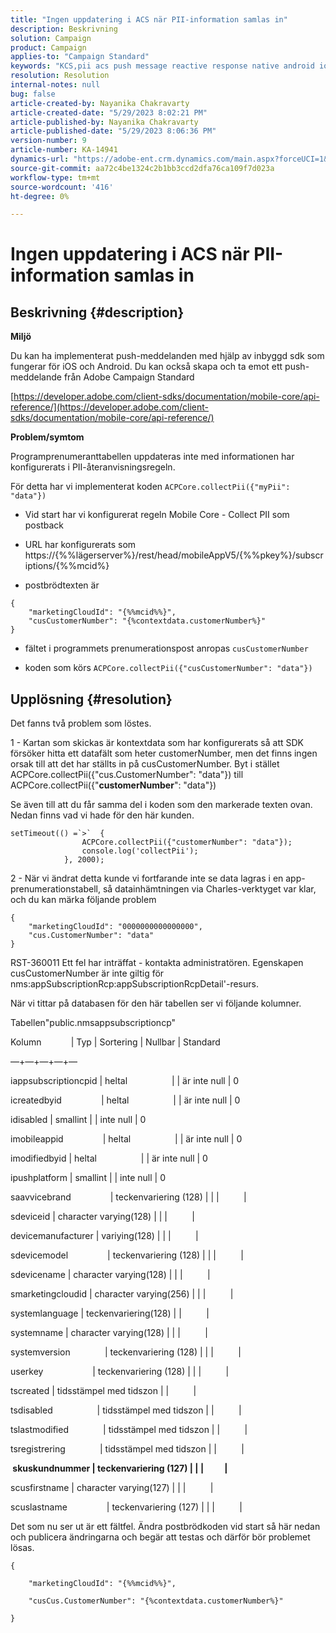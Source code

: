 ```yaml
---
title: "Ingen uppdatering i ACS när PII-information samlas in"
description: Beskrivning
solution: Campaign
product: Campaign
applies-to: "Campaign Standard"
keywords: "KCS,pii acs push message reactive response native android ios"
resolution: Resolution
internal-notes: null
bug: false
article-created-by: Nayanika Chakravarty
article-created-date: "5/29/2023 8:02:21 PM"
article-published-by: Nayanika Chakravarty
article-published-date: "5/29/2023 8:06:36 PM"
version-number: 9
article-number: KA-14941
dynamics-url: "https://adobe-ent.crm.dynamics.com/main.aspx?forceUCI=1&pagetype=entityrecord&etn=knowledgearticle&id=cb2771b5-5bfe-ed11-8f6e-6045bd006a22"
source-git-commit: aa72c4be1324c2b1bb3ccd2dfa76ca109f7d023a
workflow-type: tm+mt
source-wordcount: '416'
ht-degree: 0%

---
```


# Ingen uppdatering i ACS när PII-information samlas in

## Beskrivning {#description}


<b>Miljö</b>

Du kan ha implementerat push-meddelanden med hjälp av inbyggd sdk som fungerar för iOS och Android. Du kan också skapa och ta emot ett push-meddelande från Adobe Campaign Standard

[https://developer.adobe.com/client-sdks/documentation/mobile-core/api-reference/](https://developer.adobe.com/client-sdks/documentation/mobile-core/api-reference/)

<b>Problem/symtom</b>

Programprenumeranttabellen uppdateras inte med informationen har konfigurerats i PII-återanvisningsregeln.

För detta har vi implementerat koden `ACPCore.collectPii({"myPii": "data"})`

- Vid start har vi konfigurerat regeln Mobile Core - Collect PII som postback

- URL har konfigurerats som https://{%%lägerserver%}/rest/head/mobileAppV5/{%%pkey%}/subscriptions/{%%mcid%}

- postbrödtexten är


```
{
    "marketingCloudId": "{%%mcid%%}",
    "cusCustomerNumber": "{%contextdata.customerNumber%}"
}
```


- fältet i programmets prenumerationspost anropas `cusCustomerNumber`

- koden som körs `ACPCore.collectPii({"cusCustomerNumber": "data"})`


## Upplösning {#resolution}


Det fanns två problem som löstes.



1 - Kartan som skickas är kontextdata som har konfigurerats så att SDK försöker hitta ett datafält som heter customerNumber, men det finns ingen orsak till att det har ställts in på cusCustomerNumber. Byt i stället ACPCore.collectPii({&quot;cus.CustomerNumber&quot;: &quot;data&quot;}) till ACPCore.collectPii({&quot;<b>customerNumber</b>&quot;: &quot;data&quot;})

Se även till att du får samma del i koden som den markerade texten ovan. Nedan finns vad vi hade för den här kunden.


```
setTimeout(() =`>`  {
                ACPCore.collectPii({"customerNumber": "data"});
                console.log('collectPii');
            }, 2000);
```


2 - När vi ändrat detta kunde vi fortfarande inte se data lagras i en app-prenumerationstabell, så datainhämtningen via Charles-verktyget var klar, och du kan märka följande problem


```
{
    "marketingCloudId": "0000000000000000",
    "cus.CustomerNumber": "data"
}
```


RST-360011 Ett fel har inträffat - kontakta administratören.
Egenskapen cusCustomerNumber är inte giltig för nms:appSubscriptionRcp:appSubscriptionRcpDetail&#39;-resurs.

När vi tittar på databasen för den här tabellen ser vi följande kolumner.



Tabellen&quot;public.nmsappsubscriptioncp&quot;

Kolumn            | Typ | Sortering | Nullbar | Standard

—+—+—+—+—

iappsubscriptioncpid | heltal                  | | är inte null | 0

icreatedbyid                | heltal                  | | är inte null | 0

idisabled | smallint | | inte null | 0

imobileappid                | heltal                  | | är inte null | 0

imodifiedbyid | heltal                  | | är inte null | 0

ipushplatform | smallint | | inte null | 0

saavvicebrand                | teckenvariering (128) | | |          |

sdeviceid | character varying(128) | | |          |

devicemanufacturer | variying(128) | | |          |

sdevicemodel                | teckenvariering (128) | | |          |

sdevicename | character varying(128) | | |          |

smarketingcloudid | character varying(256) | | |          |

systemlanguage | teckenvariering(128) | |          |

systemname | character varying(128) | | |          |

systemversion              | teckenvariering (128) | | |          |

userkey                    | teckenvariering (128) | | |          |

tscreated | tidsstämpel med tidszon | |          |

tsdisabled                  | tidsstämpel med tidszon | |          |

tslastmodified              | tidsstämpel med tidszon | |          |

tsregistrering              | tidsstämpel med tidszon | |          |

<b> skuskundnummer | teckenvariering (127) | | |          | </b>

scusfirstname | character varying(127) | | |          |

scuslastname                | teckenvariering (127) | | |          |



Det som nu ser ut är ett fältfel. Ändra postbrödkoden vid start så här nedan och publicera ändringarna och begär att testas och därför bör problemet lösas.


```
{

    "marketingCloudId": "{%%mcid%%}",

    "cusCus.CustomerNumber": "{%contextdata.customerNumber%}"

}
```

